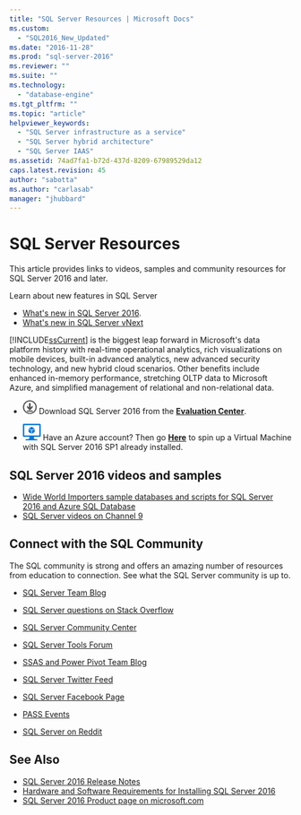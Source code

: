 ```yaml
---
title: "SQL Server Resources | Microsoft Docs"
ms.custom: 
  - "SQL2016_New_Updated"
ms.date: "2016-11-28"
ms.prod: "sql-server-2016"
ms.reviewer: ""
ms.suite: ""
ms.technology: 
  - "database-engine"
ms.tgt_pltfrm: ""
ms.topic: "article"
helpviewer_keywords: 
  - "SQL Server infrastructure as a service"
  - "SQL Server hybrid architecture"
  - "SQL Server IAAS"
ms.assetid: 74ad7fa1-b72d-437d-8209-67989529da12
caps.latest.revision: 45
author: "sabotta"
ms.author: "carlasab"
manager: "jhubbard"
---
```

# SQL Server Resources
  This article provides links to videos, samples and community resources for SQL Server 2016 and later.  
  
 Learn about  new features in SQL Server
 - [What's new in SQL Server 2016](../sql-server/what-s-new-in-sql-server-2016.md).
 - [What's new in SQL Server vNext](../sql-server/what-s-new-in-sql-server-vnext.md)  
  
 [!INCLUDE[ssCurrent](../includes/sscurrent-md.md)] is the biggest leap forward in Microsoft's data platform history with real-time operational analytics, rich visualizations on mobile devices, built-in advanced analytics, new advanced security technology, and new hybrid cloud scenarios. Other benefits include enhanced in-memory performance, stretching OLTP data to Microsoft Azure, and simplified management of relational and non-relational data.  
  
-   [![Download from Evaluation Center](../analysis-services/media/download.png)](https://www.microsoft.com/en-us/evalcenter/evaluate-sql-server-2016) Download SQL Server 2016 from the  **[Evaluation Center](https://www.microsoft.com/en-us/evalcenter/evaluate-sql-server-2016)**.  
  
- ![Azure Virtual Machine small](../analysis-services/media/azure-virtual-machine-small.png) Have an Azure account?  Then go **[Here](https://azure.microsoft.com/en-us/marketplace/partners/microsoft/sqlserver2016sp1standardwindowsserver2016/)** to spin up a Virtual Machine with SQL Server 2016 SP1 already installed. 
  
## SQL Server 2016 videos and samples  
- [Wide World Importers sample databases and scripts for SQL Server 2016 and Azure SQL Database](https://github.com/Microsoft/sql-server-samples)  
- [SQL Server videos on Channel 9](https://channel9.msdn.com/Search?term=SQL%20Server%202016)  
  
##  <a name="community"></a> Connect with the SQL Community  
 The SQL  community is strong and offers an amazing number of resources from education to connection. See what the SQL Server community is up to.  
  
-   [SQL Server Team Blog](http://blogs.technet.com/b/dataplatforminsider/)  
  
-   [SQL Server questions on Stack Overflow](http://stackoverflow.com/questions/tagged/sql-server)  
  
-   [SQL Server Community Center](http://www.microsoft.com/sqlserver/2008/en/us/community.aspx)  
  
-   [SQL Server Tools Forum](https://social.technet.microsoft.com/Forums/sqlserver/en-US/home?forum=sqltools)  
  
-   [SSAS and Power Pivot Team Blog](https://blogs.msdn.microsoft.com/analysisservices/tag/powerpivot/)  
  
-   [SQL Server Twitter Feed](http://twitter.com/ms_sql_server)  
  
-   [SQL Server Facebook Page](http://www.facebook.com/sqlserver)  
  
-   [PASS Events](http://www.sqlpass.org/Events.aspx)  
  
-   [SQL Server on Reddit](https://www.reddit.com/r/sqlserver)  
  
## See Also
- [SQL Server 2016 Release Notes](../sql-server/sql-server-2016-release-notes.md)
- [Hardware and Software Requirements for Installing SQL Server 2016](../sql-server/install/hardware-and-software-requirements-for-installing-sql-server.md)
 -  [SQL Server 2016 Product page on microsoft.com](http://www.microsoft.com/en-us/server-cloud/products/sql-server-2016/)  
  
  